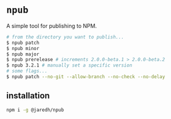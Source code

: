 # `npub`

A simple tool for publishing to NPM.

```sh
# from the directory you want to publish...
$ npub patch
$ npub minor
$ npub major
$ npub prerelease # increments 2.0.0-beta.1 > 2.0.0-beta.2
$ npub 3.2.1 # manually set a specific version
# some flags...
$ npub patch --no-git --allow-branch --no-check --no-delay
```

## installation

```sh
npm i -g @jaredh/npub
```
